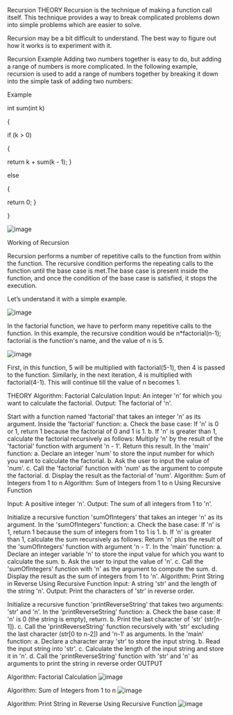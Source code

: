 Recursion
THEORY
Recursion is the technique of making a function call itself. This technique provides a way to break complicated problems down into simple problems which are easier to solve.

Recursion may be a bit difficult to understand. The best way to figure out how it works is to experiment with it.

Recursion Example Adding two numbers together is easy to do, but adding a range of numbers is more complicated. In the following example, recursion is used to add a range of numbers together by breaking it down into the simple task of adding two numbers:

Example

int sum(int k)

{

if (k > 0)

{

return k + sum(k - 1);
}

else

{

return 0;
}

}

![image](https://github.com/Preet-Sawant-9/recursion/assets/130697042/ae76f635-b932-43d2-8457-3a84122812f7)


Working of Recursion

Recursion performs a number of repetitive calls to the function from within the function. The recursive condition performs the repeating calls to the function until the base case is met.The base case is present inside the function, and once the condition of the base case is satisfied, it stops the execution.

Let’s understand it with a simple example.

![image](https://github.com/Preet-Sawant-9/recursion/assets/130697042/868d8633-0c60-4772-9528-d152f61587b7)


In the factorial function, we have to perform many repetitive calls to the function. In this example, the recursive condition would be n*factorial(n-1); factorial is the function's name, and the value of n is 5.

![image](https://github.com/Preet-Sawant-9/recursion/assets/130697042/ae594d43-b2f8-4dd0-a24e-67c07d0c898c)


First, in this function, 5 will be multiplied with factorial(5-1), then 4 is passed to the function. Similarly, in the next iteration, 4 is multiplied with factorial(4-1). This will continue till the value of n becomes 1.

THEORY
Algorithm: Factorial Calculation
Input: An integer 'n' for which you want to calculate the factorial. Output: The factorial of 'n'.

Start with a function named 'factorial' that takes an integer 'n' as its argument.
Inside the 'factorial' function: a. Check the base case: If 'n' is 0 or 1, return 1 because the factorial of 0 and 1 is 1. b. If 'n' is greater than 1, calculate the factorial recursively as follows:
Multiply 'n' by the result of the 'factorial' function with argument 'n - 1'.
Return this result.
In the 'main' function: a. Declare an integer 'num' to store the input number for which you want to calculate the factorial. b. Ask the user to input the value of 'num'. c. Call the 'factorial' function with 'num' as the argument to compute the factorial. d. Display the result as the factorial of 'num'.
Algorithm: Sum of Integers from 1 to n
Algorithm: Sum of Integers from 1 to n Using Recursive Function

Input: A positive integer 'n'. Output: The sum of all integers from 1 to 'n'.

Initialize a recursive function 'sumOfIntegers' that takes an integer 'n' as its argument.
In the 'sumOfIntegers' function: a. Check the base case: If 'n' is 1, return 1 because the sum of integers from 1 to 1 is 1. b. If 'n' is greater than 1, calculate the sum recursively as follows:
Return 'n' plus the result of the 'sumOfIntegers' function with argument 'n - 1'.
In the 'main' function: a. Declare an integer variable 'n' to store the input value for which you want to calculate the sum. b. Ask the user to input the value of 'n'. c. Call the 'sumOfIntegers' function with 'n' as the argument to compute the sum. d. Display the result as the sum of integers from 1 to 'n'.
Algorithm: Print String in Reverse Using Recursive Function
Input: A string 'str' and the length of the string 'n'. Output: Print the characters of 'str' in reverse order.

Initialize a recursive function 'printReverseString' that takes two arguments: 'str' and 'n'.
In the 'printReverseString' function: a. Check the base case: If 'n' is 0 (the string is empty), return. b. Print the last character of 'str' (str[n-1]). c. Call the 'printReverseString' function recursively with 'str' excluding the last character (str[0 to n-2]) and 'n-1' as arguments.
In the 'main' function: a. Declare a character array 'str' to store the input string. b. Read the input string into 'str'. c. Calculate the length of the input string and store it in 'n'. d. Call the 'printReverseString' function with 'str' and 'n' as arguments to print the string in reverse order
OUTPUT

Algorithm: Factorial Calculation
![image](https://github.com/Preet-Sawant-9/recursion/assets/130697042/7e039409-d3cf-42c0-8f99-eb407c23559a)


Algorithm: Sum of Integers from 1 to n
![image](https://github.com/Preet-Sawant-9/recursion/assets/130697042/2803a5e5-1055-4782-887f-324fb13f75cd)


Algorithm: Print String in Reverse Using Recursive Function
![image](https://github.com/Preet-Sawant-9/recursion/assets/130697042/449a8671-a833-4f65-914f-78b815fde6a0)
